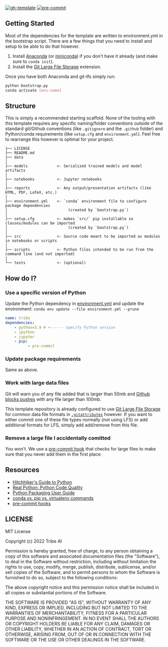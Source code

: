[![gh-template](https://img.shields.io/badge/use%20this-template-blue?logo=github)](https://github.com/TribeAI/template/generate)
[![pre-commit](https://img.shields.io/badge/pre--commit-enabled-brightgreen?logo=pre-commit&logoColor=white)](https://github.com/pre-commit/pre-commit)

## Getting Started

Most of the dependencies for the template are written to environment.yml in the bootstrap script. There are a few things that you need to install and setup to be able to do that however.

1. Install [Anaconda](https://www.anaconda.com/products/individual) (or [miniconda](https://docs.conda.io/en/latest/miniconda.html)) if you don't have it already (and make sure to `conda init`).
1. Install the [Git Large File Storage](https://git-lfs.github.com/) extension.

Once you have both Anaconda and git-lfs simply run:

```sh
python bootstrap.py
conda activate [env-name]
```

## Structure

This is simply a recommended starting scaffold. None of the tooling with this template requires any specific naming/folder conventions outside of the standard git/Github conventions (like `.gitignore` and the `.github` folder) and Python/conda requirements (like `setup.cfg` and `environment.yml`). Feel free to rearrange this however is optimal for your project.

```
├── LICENSE
├── README.md
├── data
│
├── models             <- Serialized trained models and model artifacts
│
├── notebooks          <- Jupyter notebooks
│
├── reports            <- Any output/presentation artifacts (like HTML, PDF, LaTeX, etc.)
│
├── environment.yml    <- `conda` environment file to configure package dependencies
│                           (created by `bootstrap.py`)
│
├── setup.cfg          <- makes `src/` pip installable so classes/modules can be imported
│                           (created by `bootstrap.py`)
│
├── src                <- Source code meant to be imported as modules in notebooks or scripts
│  
├── scripts            <- Python files intended to be run from the command line (and not imported)
│  
└── tests              <- (optional)
```

## How do I?

### Use a specific version of Python

Update the Python dependency in [environment.yml](environment.yml) and update the environment: `conda env update --file environment.yml --prune`

```yml
name: tribe
dependencies:
    - python=3.9 # <------ specify Python version
    - ipython
    - jupyter
    - pip:
          - pre-commit
```

### Update package requirements

Same as above.

### Work with large data files

Git will warn you of any file added that is larger than 50mb and [Github blocks pushes](https://docs.github.com/en/repositories/working-with-files/managing-large-files/about-large-files-on-github#file-size-limits) with any file larger than 100mb.

This template repository is already configured to use [Git Large File Storage](https://docs.github.com/en/repositories/working-with-files/managing-large-files/about-git-large-file-storage) for common data file formats in [`.gitattributes`](.gitattributes) however. If you want to either commit one of these file types normally (not using LFS) or add additional formats for LFS, simply add add/remove from this file.

### Remove a large file I accidentally comitted

You won't. We use a [pre-commit hook](https://github.com/pre-commit/pre-commit-hooks) that checks for large files to make sure that you never add them in the first place.

## Resources

-   [Hitchhiker's Guide to Python](https://docs.python-guide.org/)
-   [Real Python: Python Code Quality](https://realpython.com/python-code-quality/)
-   [Python Packaging User Guide](https://packaging.python.org/en/latest/)
-   [conda vs. pip vs. virtualenv commands](https://docs.conda.io/projects/conda/en/latest/commands.html#conda-vs-pip-vs-virtualenv-commands)
-   [pre-commit hooks](https://pre-commit.com/hooks.html)

## LICENSE

MIT License

Copyright (c) 2022 Tribe AI

Permission is hereby granted, free of charge, to any person obtaining a copy
of this software and associated documentation files (the "Software"), to deal
in the Software without restriction, including without limitation the rights
to use, copy, modify, merge, publish, distribute, sublicense, and/or sell
copies of the Software, and to permit persons to whom the Software is
furnished to do so, subject to the following conditions:

The above copyright notice and this permission notice shall be included in all
copies or substantial portions of the Software.

THE SOFTWARE IS PROVIDED "AS IS", WITHOUT WARRANTY OF ANY KIND, EXPRESS OR
IMPLIED, INCLUDING BUT NOT LIMITED TO THE WARRANTIES OF MERCHANTABILITY,
FITNESS FOR A PARTICULAR PURPOSE AND NONINFRINGEMENT. IN NO EVENT SHALL THE
AUTHORS OR COPYRIGHT HOLDERS BE LIABLE FOR ANY CLAIM, DAMAGES OR OTHER
LIABILITY, WHETHER IN AN ACTION OF CONTRACT, TORT OR OTHERWISE, ARISING FROM,
OUT OF OR IN CONNECTION WITH THE SOFTWARE OR THE USE OR OTHER DEALINGS IN THE
SOFTWARE.
